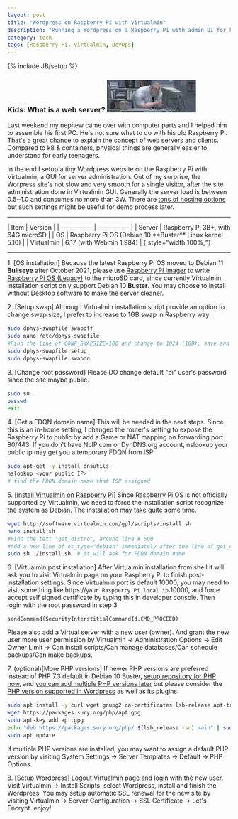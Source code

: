 ```yaml
---
layout: post
title: "Wordpress on Raspberry Pi with Virtualmin"
description: "Running a Wordpress on a Raspberry Pi with admin UI for kids"
category: tech
tags: [Raspberry Pi, Virtualmin, DevOps]
---
```

{% include JB/setup %}
### Kids: What is a web server? <img src="/assets/imgs/incredibles_computer.jpg"  alt="Bob using a computer" width="40%"/>

Last weekend my nephew came over with computer parts and I helped him to assemble his first PC. He's not sure what to do with his old Raspberry Pi.  That's a great chance to explain the concept of web servers and clients.  Compared to k8 & containers, physical things are generally easier to understand for early teenagers.

In the end I setup a tiny Wordpress website on the Raspberry Pi with Virtualmin, a GUI for server administration.  Out of my surprise, the Worpress site's not slow and very smooth for a single visitor, after the site administration done in Virtualmin GUI.  Generally the server load is between 0.5~1.0 and consumes no more than 3W. There are [tons of hosting options](https://smartblogger.com/free-wordpress-hosting/) but such settings might be useful for demo process later.

<hr/>
| Item        | Version     |
| ----------- | ----------- |
| Server      | Raspberry Pi 3B+, with 64G microSD |
| OS          | Raspberry Pi OS (Debian 10 **Buster** Linux kernel 5.10) |
| Virtualmin  | 6.17 (with Webmin 1.984) |
{:style="width:100%;"}

<hr/>

1\. [OS installation] Because the latest Raspberry Pi OS moved to Debian 11 **Bullseye** after October 2021, please use [Raspberry Pi Imager](https://www.raspberrypi.com/software/) to write [Raspberry Pi OS (Legacy)](https://www.raspberrypi.com/software/operating-systems/#raspberry-pi-os-legacy) to the microSD card, since currently Virtualmin installation script only support Debian 10 **Buster**.  You may choose to install without Desktop software to make the server cleaner.

2\. [Setup swap] Although Virtualmin installation script provide an option to change swap size, I prefer to increase to 1GB swap in Raspberry way:

```sh
sudo dphys-swapfile swapoff
sudo nano /etc/dphys-swapfile
#Find the line of CONF_SWAPSIZE=100 and change to 1024 (1GB), save and exit
sudo dphys-swapfile setup
sudo dphys-swapfile swapon
```

3\. [Change root password] Please DO change default "pi" user's password since the site maybe public.

```sh
sudo su
passwd
exit
``` 

4\. [Get a FDQN domain name] This will be needed in the next steps.  Since this is an in-home setting, I changed the router's setting to expose the Raspberry Pi to public by add a Game or NAT mapping on forwarding port 80/443.  If you don't have NoIP.com or DynDNS.org account, nslookup your public ip may get you a temporary FDQN from ISP.

```sh
sudo apt-get -y install dnsutils
nslookup <your public IP>
# find the FDQN domain name that ISP assigned
```

5\. [[Install Virtualmin on Raspberry Pi](https://forums.raspberrypi.com/viewtopic.php?t=254307#p1690845)] Since Raspberry Pi OS is not officially supported by Virtualmin, we need to force the installation script recognize the system as Debian.  The installation may take quite some time.

```sh
wget http://software.virtualmin.com/gpl/scripts/install.sh
nano install.sh
#Find the text "get_distro", around line # 600
#Add a new line of os_type="debian" immediately after the line of get_distro, save and exit
sudo sh ./install.sh  # it will ask for FDQN domain name
```

6\. [Virtualmin post installation] After Virtualmin installation from shell it will ask you to visit Virtualmin page on your Raspberry Pi to finish post-installation settings. Since Virtualmin port is default 10000, you may need to visit something like https://`your Raspberry Pi local ip`:10000, and force accept self signed certificate by typing this in developer console. Then login with the root password in step 3.
```
sendCommand(SecurityInterstitialCommandId.CMD_PROCEED)
```
Please also add a Virtual server with a new user (owner). And grant the new user more user permission by Virtualmin -> Administration Options -> Edit Owner Limit ->  Can install scripts/Can manage databases/Can schedule backups/Can make backups.

7\. (optional)[More PHP versions] If newer PHP versions are preferred instead of PHP 7.3 default in Debian 10 Buster, [setup repository for PHP now](https://www.itzgeek.com/how-tos/linux/debian/how-to-install-php-7-3-7-2-7-1-on-debian-10-debian-9-debian-8.html), and [you can add multiple PHP versions later](https://www.virtualmin.com/documentation/web/multiplephp/#Installing_PHP_56_andor_74_andor_80_on_Debian_910) but please consider the [PHP version supported in Wordpress](https://make.wordpress.org/core/handbook/references/php-compatibility-and-wordpress-versions/) as well as its plugins.

```sh
sudo apt install -y curl wget gnupg2 ca-certificates lsb-release apt-transport-https
wget https://packages.sury.org/php/apt.gpg
sudo apt-key add apt.gpg
echo "deb https://packages.sury.org/php/ $(lsb_release -sc) main" | sudo tee /etc/apt/sources.list.d/php7.list
sudo apt update
```

If multiple PHP versions are installed, you may want to assign a default PHP version by visiting System Settings -> Server Templates -> Default -> PHP Options.

8\. [Setup Wordpress] Logout Virtualmin page and login with the new user.  Visit Virtualmin -> Install Scripts, select Wordpress, install and finish the Wordpress.  You may setup automatic SSL renewal for the new site by visiting Virtualmin -> Server Configuration -> SSL Certificate -> Let's Encrypt. enjoy!

